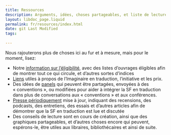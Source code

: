 ```yaml
---
title: Ressources
description: Arguments, idées, choses partageables, et liste de lecture
layout: libdoc_page.liquid
permalink: fr/resources/index.html
date: git Last Modified
tags:
  
---
```


Nous rajouterons plus de choses ici au fur et à mesure, mais pour le moment, lisez:

- Notre [information sur l’éligibilité](/eligexam), avec des listes d’ouvrages éligibles afin de montrer tout ce qui circule, et d’autres sortes d’indices  
- [Liens](/links) utiles à propos de l’Imaginaire en traduction, l’initiative et les prix.  
- Des idées de [panels](/panels) qui peuvent être partagées, envoyées à des « conventions », ou modifiées pour aider à intégrer la SF en traduction dans plus de conversations aux « conventions » et aux conférences.  
- [Presse périodiquement](/coverage) mise à jour, indiquant des recensions, des podcasts, des entretiens, des essais et d’autres articles afin de démontrer que la SF en traduction est lue et discutée  
- Des conseils de lecture sont en cours de création, ainsi que des graphiques partageables, et d’autres choses encore qui peuvent, espérons-le, être utiles aux libraires, bibliothécaires et ainsi de suite.
